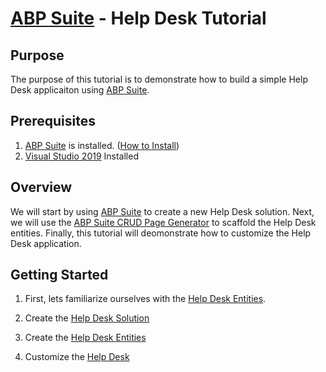 # [ABP Suite](https://commercial.abp.io/tools/suite) - Help Desk Tutorial

## Purpose

The purpose of this tutorial is to demonstrate how to build a simple Help Desk applicaiton using [ABP Suite](https://commercial.abp.io/tools/suite).

## Prerequisites

1. [ABP Suite](https://commercial.abp.io/tools/suite) is installed. ([How to Install](https://docs.abp.io/en/commercial/latest/abp-suite/how-to-install))
3. [Visual Studio 2019](https://visualstudio.microsoft.com/) Installed

## Overview

We will start by using [ABP Suite](https://commercial.abp.io/tools/suite) to create a new Help Desk solution.  Next, we will use the [ABP Suite CRUD Page Generator](https://commercial.abp.io/tools/suite) to scaffold the Help Desk entities.  Finally, this tutorial will deomonstrate how to customize the Help Desk application.

## Getting Started

1. First, lets familiarize ourselves with the [Help Desk Entities](HelpDeskEntities.md).

2. Create the [Help Desk Solution](CreateHelpDeskSolution.md)

3. Create the [Help Desk Entities](CreateHelpDeskEntities.md)

4. Customize the [Help Desk](CustomizeHelpDesk)